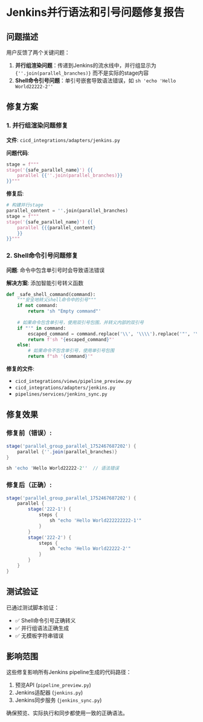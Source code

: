 # Jenkins并行语法和引号问题修复报告

## 问题描述

用户反馈了两个关键问题：

1. **并行组渲染问题**：传递到Jenkins的流水线中，并行组显示为 `{''.join(parallel_branches)}` 而不是实际的stage内容
2. **Shell命令引号问题**：单引号嵌套导致语法错误，如 `sh 'echo 'Hello World22222-2''`

## 修复方案

### 1. 并行组渲染问题修复

**文件**: `cicd_integrations/adapters/jenkins.py`

**问题代码**:
```python
stage = f"""
stage('{safe_parallel_name}') {{
    parallel {{''.join(parallel_branches)}}
}}"""
```

**修复后**:
```python
# 构建并行stage
parallel_content = ''.join(parallel_branches)
stage = f"""
stage('{safe_parallel_name}') {{
    parallel {{{parallel_content}
    }}
}}"""
```

### 2. Shell命令引号问题修复

**问题**: 命令中包含单引号时会导致语法错误

**解决方案**: 添加智能引号转义函数

```python
def _safe_shell_command(command):
    """安全地转义shell命令中的引号"""
    if not command:
        return 'sh "Empty command"'
    
    # 如果命令包含单引号，使用双引号包围，并转义内部的双引号
    if "'" in command:
        escaped_command = command.replace('\\', '\\\\').replace('"', '\\"')
        return f'sh "{escaped_command}"'
    else:
        # 如果命令不包含单引号，使用单引号包围
        return f"sh '{command}'"
```

**修复的文件**:
- `cicd_integrations/views/pipeline_preview.py`
- `cicd_integrations/adapters/jenkins.py`
- `pipelines/services/jenkins_sync.py`

## 修复效果

### 修复前（错误）:
```groovy
stage('parallel_group_parallel_1752467687202') {
    parallel {''.join(parallel_branches)}
}
```

```groovy
sh 'echo 'Hello World22222-2''  // 语法错误
```

### 修复后（正确）:
```groovy
stage('parallel_group_parallel_1752467687202') {
    parallel {
        stage('222-1') {
            steps {
                sh "echo 'Hello World222222222-1'"
            }
        }
        stage('222-2') {
            steps {
                sh "echo 'Hello World22222-2'"
            }
        }
    }
}
```

## 测试验证

已通过测试脚本验证：
- ✅ Shell命令引号正确转义
- ✅ 并行组语法正确生成
- ✅ 无模板字符串错误

## 影响范围

这些修复影响所有Jenkins pipeline生成的代码路径：
1. 预览API (`pipeline_preview.py`)
2. Jenkins适配器 (`jenkins.py`)
3. Jenkins同步服务 (`jenkins_sync.py`)

确保预览、实际执行和同步都使用一致的正确语法。
